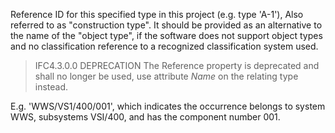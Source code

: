 Reference ID for this specified type in this project (e.g. type 'A-1'), Also referred to as "construction type". It should be provided as an alternative to the name of the "object type", if the software does not support object types and no classification reference to a recognized classification system used.



> IFC4.3.0.0 DEPRECATION  The Reference property is deprecated and shall no longer be used, use attribute _Name_ on the relating type instead.


<!-- comment -->


E.g. 'WWS/VS1/400/001', which indicates the occurrence belongs to system WWS, subsystems VSI/400, and has the component number 001.

